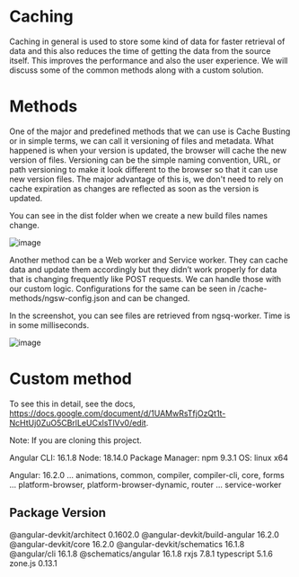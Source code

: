 # Caching
Caching in general is used to store some kind of data for faster retrieval of data and this also reduces the time of getting the data from the source itself. This improves the performance and also the user experience. We will discuss some of the common methods along with a custom solution.

# Methods

One of the major and predefined methods that we can use is Cache Busting or in simple terms, we can call it versioning of files and metadata. What happened is when your version is updated, the browser will cache the new version of files.
Versioning can be the simple naming convention, URL, or path versioning to make it look different to the browser so that it can use new version files. The major advantage of this is, we don't need to rely on cache expiration as changes are reflected as soon as the version is updated.

You can see in the dist folder when we create a new build files names change.

![image](https://github.com/amankushwaha0606/cache-methods/assets/63187338/2d91da46-28a0-4f90-a536-559986137861)

Another method can be a Web worker and Service worker. They can cache data and update them accordingly but they didn’t work properly for data that is changing frequently like POST requests. We can handle those with our custom logic. Configurations for the same can be seen in /cache-methods/ngsw-config.json and can be changed.

In the screenshot, you can see files are retrieved from ngsq-worker. Time is in some milliseconds.

![image](https://github.com/amankushwaha0606/cache-methods/assets/63187338/2db63df2-5118-4b4f-bbbb-d4f6a4f05ffe)

# Custom method

To see this in detail, see the docs, https://docs.google.com/document/d/1UAMwRsTfjOzQt1t-NcHtUj0ZuO5CBrlLeUCxlsTlVv0/edit.

Note: If you are cloning this project.

Angular CLI: 16.1.8
Node: 18.14.0
Package Manager: npm 9.3.1
OS: linux x64

Angular: 16.2.0
... animations, common, compiler, compiler-cli, core, forms
... platform-browser, platform-browser-dynamic, router
... service-worker

Package                         Version
---------------------------------------------------------
@angular-devkit/architect       0.1602.0
@angular-devkit/build-angular   16.2.0
@angular-devkit/core            16.2.0
@angular-devkit/schematics      16.1.8
@angular/cli                    16.1.8
@schematics/angular             16.1.8
rxjs                            7.8.1
typescript                      5.1.6
zone.js                         0.13.1
